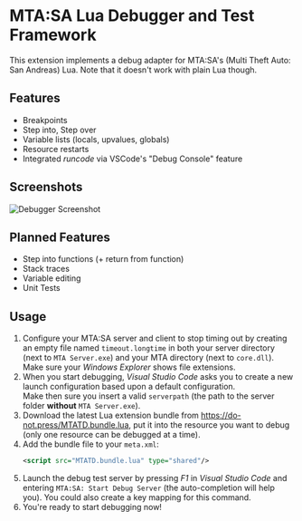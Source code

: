 # MTA:SA Lua Debugger and Test Framework
This extension implements a debug adapter for MTA:SA's (Multi Theft Auto: San Andreas) Lua. Note that it doesn't work with plain Lua though.

## Features
* Breakpoints
* Step into, Step over
* Variable lists (locals, upvalues, globals)
* Resource restarts
* Integrated *runcode* via VSCode's "Debug Console" feature

## Screenshots
![Debugger Screenshot](http://i.imgur.com/x378Gp7.png)

## Planned Features
* Step into functions (+ return from function)
* Stack traces
* Variable editing
* Unit Tests

## Usage
1) Configure your MTA:SA server and client to stop timing out by creating an empty file named `timeout.longtime` in both your server directory (next to `MTA Server.exe`) and your MTA directory (next to `core.dll`). Make sure your _Windows Explorer_ shows file extensions.
2) When you start debugging, _Visual Studio Code_ asks you to create a new launch configuration based upon a default configuration.  
Make then sure you insert a valid `serverpath` (the path to the server folder **without** `MTA Server.exe`).
3) Download the latest Lua extension bundle from https://do-not.press/MTATD.bundle.lua, put it into the resource you want to debug (only one resource can be debugged at a time).
4) Add the bundle file to your `meta.xml`:
   ```xml
   <script src="MTATD.bundle.lua" type="shared"/>
   ```
5) Launch the debug test server by pressing _F1_ in _Visual Studio Code_ and entering `MTA:SA: Start Debug Server` (the auto-completion will help you). You could also create a key mapping for this command.
6) You're ready to start debugging now!